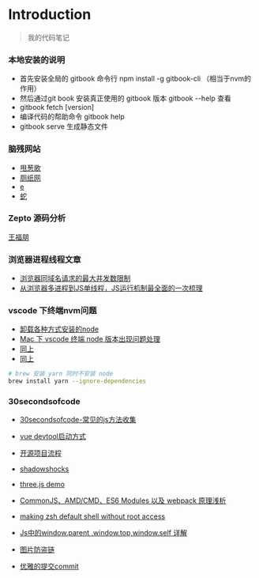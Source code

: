 # Introduction

> 我的代码笔记

### 本地安装的说明

- 首先安装全局的 gitbook 命令行 npm install -g gitbook-cli （相当于nvm的作用）
- 然后通过git book 安装真正使用的 gitbook 版本 gitbook --help 查看
- gitbook fetch [version]
- 编译代码的帮助命令 gitbook help
- gitbook serve 生成静态文件

### 脑残网站

- [甩葱歌](http://leekspin.com/)
- [厕纸网](http://papertoilet.com/)
- [e](http://muchbetterthanthis.com/)
- [蛇](http://www.staggeringbeauty.com/)

### Zepto 源码分析

[王福朋](https://www.kancloud.cn/wangfupeng/zepto-design-srouce/173680)

### 浏览器进程线程文章

- [浏览器同域名请求的最大并发数限制](https://www.cnblogs.com/sunsky303/p/8862128.html)
- [从浏览器多进程到JS单线程，JS运行机制最全面的一次梳理](https://www.cnblogs.com/cangqinglang/p/8963557.html)

### vscode 下终端nvm问题

- [卸载各种方式安装的node](https://stackabuse.com/how-to-uninstall-node-js-from-mac-osx/)
- [Mac 下 vscode 终端 node 版本出现问题处理](https://www.zhaofinger.com/detail/68)
- [同上](https://dotblogs.com.tw/explooosion/2018/08/31/221019)
- [同上](https://stackoverflow.com/questions/44700432/visual-studio-code-to-use-node-version-specified-by-nvm)

```bash
# brew 安装 yarn 同时不安装 node
brew install yarn --ignore-dependencies
```

### 30secondsofcode

- [30secondsofcode-常见的js方法收集](https://30secondsofcode.org/)


- [vue devtool启动方式](https://github.com/vuejs/vue-devtools/issues/190)
- [开源项目流程](http://www.imooc.com/article/28240)
- [shadowshocks](https://crifan.github.io/scientific_network_summary/website/server_client_mode/ss_client/client_mac.html)
- [three.js demo](https://mrdoob.com/#/158/threejs_sketches)
- [CommonJS、AMD/CMD、ES6 Modules 以及 webpack 原理浅析](https://github.com/muwoo/blogs/issues/28)
- [making zsh default shell without root access](https://unix.stackexchange.com/questions/136423/making-zsh-default-shell-without-root-access)
- [Js中的window.parent ,window.top,window.self 详解](https://blog.csdn.net/zdwzzu2006/article/details/6047632)
- [图片防盗链](https://mp.weixin.qq.com/s/sVgX-YqucglgTX8oc9JjtA)
- [优雅的提交commit](https://juejin.im/post/5afc5242f265da0b7f44bee4#heading-3)
